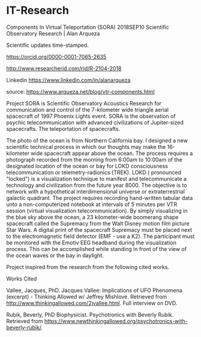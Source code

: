 # IT-Research


 Components In Virtual Teleportation (SORA)
 2018SEP10 Scientific Observatory Research | Alan Arqueza

Scientific updates time-stamped.

https://orcid.org/0000-0001-7065-2635

http://www.researcherid.com/rid/R-2104-2018

Linkedin https://www.linkedin.com/in/alanarqueza

source: https://www.arqueza.net/blog/vtr-components.html

Project SORA is Scientific Observatory Acoustics Research for communication and control of the 7-kilometer wide triangle aerial 
spacecraft of 1997 Phoenix Lights event. SORA is the observation of psychic telecommunication with advanced civilizations of 
Jupiter-sized spacecrafts. The teleportation of spacecrafts.

The photo of the ocean is from Northern California bay. I designed a new scientific technical process in which our thoughts may 
make the 16-kilometer wide spacecraft appear above the ocean. The process requires a photograph recorded from the morning from 
6:00am to 10:00am of the designated location of the ocean or bay for LOKD consciousness telecommunication or telemetry-radionics (TREK). LOKD ( pronounced "locked") is a visualization technique to manifest and telecommunicate a technology and civilization 
from the future year 8000. The objective is to network with a hypothetical interdimensional universe or extraterrestrial galactic  quadrant. The project requires recording hand-written tabular data unto a non-computerized notebook at intervals of 5 minutes per  VTR session (virtual visualization telecommunication). By simply visualizing in the blue sky above the ocean, a 23 kilometer-wide boomerang shape spacecraft called the Supremacy from the Walt Disney motion film picture Star Wars. A digital print of the 
spacecraft Supremacy must be placed next to the electromagnetic field detector (EMF - use a K2). The participant must be 
monitored with the Emotiv EEG headband during the visualization process. This can be accomplished while standing in front of the  view of the ocean waves or the bay in daylight.

Project inspired from the research from the following cited works.

Works Cited

Vallee, Jacques, PhD. Jacques Vallee: Implications of UFO Phenomena (excerpt) - Thinking Allowed w/ Jeffrey Mishlove. Retrieved from http://www.thinkingallowed.com/2jvallee.html. Full interview on DVD.

Rubik, Beverly, PhD Biophysicist. Psychotronics with Beverly Rubik. Retrieved from https://www.newthinkingallowed.org/psychotronics-with-beverly-rubik/. 

